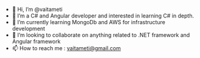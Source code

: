 - 👋 Hi, I’m @vaitameti
- 👀 I’m a C# and Angular developer and interested in learning C# in depth.
- 🌱 I’m currently learning MongoDb and AWS for infrastructure development
- 💞️ I’m looking to collaborate on anything related to .NET framework and Angular framework
- 📫 How to reach me : vaitameti@gmail.com

<!---
vaitameti/vaitameti is a ✨ special ✨ repository because its `README.md` (this file) appears on your GitHub profile.
You can click the Preview link to take a look at your changes.
--->
